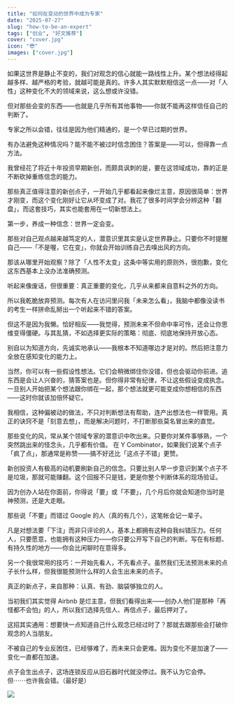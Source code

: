 ```yaml
---
title: "如何在变动的世界中成为专家"
date: "2025-07-27"
slug: "how-to-be-an-expert"
tags: ["创业", "好文推荐"]
cover: "cover.jpg"
icon: "😎"
images: ["cover.jpg"]
---
```

如果这世界是静止不变的，我们对观念的信心就能一路线性上升。某个想法经得起越多样、越严格的考验，就越可能是真的。许多人其实默默相信这一点——对「人性」这种变化不大的领域来说，这么想或许没错。



但对那些会变的东西——也就是几乎所有其他事物——你就不能再这样信任自己的判断了。



专家之所以会错，往往是因为他们精通的，是一个早已过期的世界。



有办法避免这种情况吗？能不能不被过时信念困住？答案是——可以，但得靠一点方法。



我曾经花了将近十年投资早期新创，而颇具讽刺的是，要在这领域成功，靠的正是不断砍掉重练信念的能力。



那些真正值得注意的新创点子，一开始几乎都看起来像烂主意，原因很简单：世界才刚变，而这个变化刚好让它从坏变成了对。我花了很多时间学会分辨这种「翻盘」，而这套技巧，其实也能套用在一切新想法上。



第一步，养成一种信念：世界一定会变。



那些对自己观点越来越笃定的人，潜意识里其实是认定世界静止。只要你不时提醒自己——「不是喔，它在变」，你就会开始训练自己去嗅出风的方向。



那该从哪里开始观察？除了「人性不太变」这条中等实用的原则外，很抱歉，变化这东西基本上没办法准确预测。



听起来像废话，但很重要：真正重要的变化，几乎从来都来自意料之外的方向。



所以我乾脆放弃预测。每次有人在访问里问我「未来怎么看」，我脑中都像没读书的考生一样拼命乱掰出一个听起来不错的答案。



但这不是因为我懒。恰好相反——我觉得，预测未来不但命中率可怜，还会让你思维变得僵硬。与其乱猜，不如选择更实际的策略：彻底、彻底地保持开放心态。



别自以为知道方向，先诚实地承认——我根本不知道哪边才是对的。然后把注意力全放在感知变化的能力上。



当然，你可以有一些假设性想法。它们会稍微绑住你没错，但也会驱动你前进。追东西是会让人兴奋的，猜答案也是。但你得非常有纪律，不让这些假设变成执念。
一旦别人开始把某个想法跟你绑在一起，那个想法就更可能变成你想相信的东西——这时你就该加倍怀疑它。



我相信，这种偏被动的做法，不只对判断想法有帮助，连产出想法也一样管用。真正的诀窍不是「刻意去想」，而是解决问题时，不打断那些莫名冒出来的直觉。



那些变化的风，常从某个领域专家的潜意识中吹出来。只要你对某件事够熟，一个突然跳出来的怪念头，几乎都有价值。
在 Y Combinator，如果我们说某个点子「疯了点」，那通常是称赞——搞不好还比「这点子不错」更赞。



新创投资人有极高的动机要刷新自己的信念。只要比别人早一步意识到某个点子不是垃圾，那就可能赚翻。这个回报不只是钱，更是你整个判断体系的现场验证。



因为创办人站在你面前，你得说「要」或「不要」，几个月后你就会知道你当时是神预测，还是大走眼。



那些说「不要」而错过 Google 的人（真的有几个），这笔帐会记一辈子。



凡是对想法要「下注」而非只评论的人，基本上都拥有这种自我纠错压力。任何人，只要愿意，也能拥有这种压力——你只要公开写下自己的判断。写在有标题、有持久性的地方——你会比闲聊时在意得多。



另一个我很常用的技巧：一开始先看人，不先看点子。虽然我们无法预测未来的点子长什么样，但我很能预测什么样的人会生出未来的点子。



真正的新点子，来自那种：认真、有劲、脑袋够独立的人。



当初我们其实觉得 Airbnb 是烂主意，但我们看得出来——创办人他们是那种「再怪都不会怕」的人，所以我们选择先信人、再信点子，最后押对了。



这招其实通用：想要快一点知道自己什么观念已经过时了？那就去跟那些会打破你观念的人当朋友。



不被自己的专业反困住，已经够难了，而未来只会更难。因为变化不是加速了——变化一直都在加速。



点子会生出点子，这场连锁反应从旧石器时代就没停过。我不认为它会停。
但⋯⋯也许我会错。（最好是）




![](https://prod-files-secure.s3.us-west-2.amazonaws.com/112d0858-5090-4d34-a606-b75eb8d65fd2/46476355-9cf3-4e99-9b7a-3531bc426380/1000202064.png?X-Amz-Algorithm=AWS4-HMAC-SHA256&X-Amz-Content-Sha256=UNSIGNED-PAYLOAD&X-Amz-Credential=ASIAZI2LB4666HVWVLVU%2F20250914%2Fus-west-2%2Fs3%2Faws4_request&X-Amz-Date=20250914T010336Z&X-Amz-Expires=3600&X-Amz-Security-Token=IQoJb3JpZ2luX2VjENn%2F%2F%2F%2F%2F%2F%2F%2F%2F%2FwEaCXVzLXdlc3QtMiJHMEUCIEE3e6G3oWecWsZf3nE94Nv9z%2Byyo4%2FMdMTtNsTPV5pBAiEAqTNsYgI1%2F5Q6VW5nK3TxnW7mIWmUWui7q7sn5ZMwfXgq%2FwMIUhAAGgw2Mzc0MjMxODM4MDUiDKzWAslZyZIJWtcvrCrcA9E4UaqLP7WvbslAK8Fr777BbG%2FGfhV57%2Bs81i7kdGFspz9Rbo%2BZl7yEMzx24fOfdagERiE1btUtvSutmNfRMZhZnlAI8NiLFzHjzxwNSvqTl6NMxYBsxKoaMYh12AIyuqcFyreX2soHkktNzSKHyIAa%2BaBpHhIeso2mXGYy0cLctdngKqSq1RJY681vd4CnxO1Fn9mnWoExGFhrSMZC8nZBs9BrbNH1q0oKxgMyREpytYYxg7FjYhwZpyDagklTBnsBXLRdiTFibMAcgxeLvo6j9Meqj%2Fj4NZmlT1zFvTupiYP4lVg0EsglT%2BUaucT8e5Aixr%2FWEDnabmudSoxspowTcGzDG2wWT4fReNp2EFihL7%2FO4JSr1uDHVFYh8FLNOU2pXj0dzo5wwp7J0BFVomh4tYbjFvoJIAYCh5XinDg893g0mb0qgRD0Gv1kf5hatn4pz3OxKYln0EHKu%2FEpzE2r6twtt7YVoPsej4INRQODvA%2Fs1hnDHQYcrhnDZu5uLeVIAAUG%2BAnya7F8%2BnyENgXB3eLCaMS8dYTOIZeuaJ3Vbj7eRfzvTcAQBlhPFRNhbonPN2NbxXeQ9%2FEWsvVaMCEQpdXXmxLqEUnvIN9EiI6cC7%2F9AytG0aGd2GwkMMeamMYGOqUB6%2FJpuO780yDyvnwXIypmkEbNJ6jrXglER7QnKpmzwv%2BCU3e6pnt0y7IYcLWNvOXLb0HBVfoecNI1JDifZ12XKH5TvLEYbF9jVZNevrj%2B0beyHYfov%2FvrF5AR%2FjWlRYz%2B6NIyCcADLXA9KSxMpPieN5RPZZtizHcv3Y58pP9ETiuRLCvZ9T%2BedM9yhDSIn%2BjzhEZvobSUPDTeWmiJS5WmA054YHWf&X-Amz-Signature=110e0fa2a78e6dc5ad3cc5f310013a8297c6e84f2560c919dba718f920a8c93a&X-Amz-SignedHeaders=host&x-amz-checksum-mode=ENABLED&x-id=GetObject)

